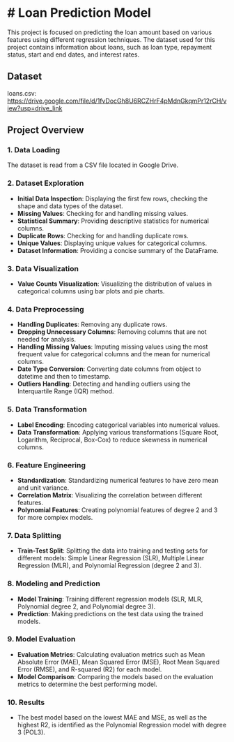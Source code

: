 # # Loan Prediction Model

This project is focused on predicting the loan amount based on various features using different regression techniques. The dataset used for this project contains information about loans, such as loan type, repayment status, start and end dates, and interest rates.

## Dataset
loans.csv: https://drive.google.com/file/d/1fvDocGh8U6RCZHrF4pMdnGkqmPr12rCH/view?usp=drive_link


## Project Overview

### 1. Data Loading

The dataset is read from a CSV file located in Google Drive.

### 2. Dataset Exploration

- **Initial Data Inspection**: Displaying the first few rows, checking the shape and data types of the dataset.
- **Missing Values**: Checking for and handling missing values.
- **Statistical Summary**: Providing descriptive statistics for numerical columns.
- **Duplicate Rows**: Checking for and handling duplicate rows.
- **Unique Values**: Displaying unique values for categorical columns.
- **Dataset Information**: Providing a concise summary of the DataFrame.

### 3. Data Visualization

- **Value Counts Visualization**: Visualizing the distribution of values in categorical columns using bar plots and pie charts.

### 4. Data Preprocessing

- **Handling Duplicates**: Removing any duplicate rows.
- **Dropping Unnecessary Columns**: Removing columns that are not needed for analysis.
- **Handling Missing Values**: Imputing missing values using the most frequent value for categorical columns and the mean for numerical columns.
- **Date Type Conversion**: Converting date columns from object to datetime and then to timestamp.
- **Outliers Handling**: Detecting and handling outliers using the Interquartile Range (IQR) method.

### 5. Data Transformation

- **Label Encoding**: Encoding categorical variables into numerical values.
- **Data Transformation**: Applying various transformations (Square Root, Logarithm, Reciprocal, Box-Cox) to reduce skewness in numerical columns.

### 6. Feature Engineering

- **Standardization**: Standardizing numerical features to have zero mean and unit variance.
- **Correlation Matrix**: Visualizing the correlation between different features.
- **Polynomial Features**: Creating polynomial features of degree 2 and 3 for more complex models.

### 7. Data Splitting

- **Train-Test Split**: Splitting the data into training and testing sets for different models: Simple Linear Regression (SLR), Multiple Linear Regression (MLR), and Polynomial Regression (degree 2 and 3).

### 8. Modeling and Prediction

- **Model Training**: Training different regression models (SLR, MLR, Polynomial degree 2, and Polynomial degree 3).
- **Prediction**: Making predictions on the test data using the trained models.

### 9. Model Evaluation

- **Evaluation Metrics**: Calculating evaluation metrics such as Mean Absolute Error (MAE), Mean Squared Error (MSE), Root Mean Squared Error (RMSE), and R-squared (R2) for each model.
- **Model Comparison**: Comparing the models based on the evaluation metrics to determine the best performing model.

### 10. Results

- The best model based on the lowest MAE and MSE, as well as the highest R2, is identified as the Polynomial Regression model with degree 3 (POL3).
